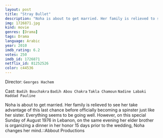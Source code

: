 ```yaml
---
layout: post
title: "Stray Bullet"
description: "Noha is about to get married. Her family is relieved to see her take advantage of this last chance before officially becoming a spinster just like her sister. Everything seems to be going well. However, on this special Sunday of August 1976 in Lebanon, on the same evening her elder brother is organizing a dinner in her honor 15 days prior to the wedding, Noha changes her mind..."
img: 1726871.jpg
kind: movie
genres: [Drama]
tags: Drama 
language: Arabic
year: 2010
imdb_rating: 6.2
votes: 250
imdb_id: 1726871
netflix_id: 81252526
color: c44536
---
```

Director: `Georges Hachem`  

Cast: `Badih Bouchakra` `Badih Abou Chakra` `Takla Chamoun` `Nadine Labaki` `Haddad Pauline` 

Noha is about to get married. Her family is relieved to see her take advantage of this last chance before officially becoming a spinster just like her sister. Everything seems to be going well. However, on this special Sunday of August 1976 in Lebanon, on the same evening her elder brother is organizing a dinner in her honor 15 days prior to the wedding, Noha changes her mind.::Abbout Productions